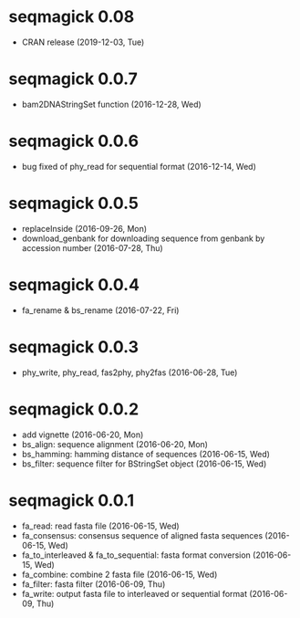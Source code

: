 # seqmagick 0.08

+ CRAN release (2019-12-03, Tue)

# seqmagick 0.0.7

+ bam2DNAStringSet function (2016-12-28, Wed)

# seqmagick 0.0.6

+ bug fixed of phy_read for sequential format (2016-12-14, Wed)

# seqmagick 0.0.5

+ replaceInside (2016-09-26, Mon)
+ download_genbank for downloading sequence from genbank by accession number (2016-07-28, Thu)

# seqmagick 0.0.4

+ fa_rename & bs_rename (2016-07-22, Fri)

# seqmagick 0.0.3

+ phy_write, phy_read, fas2phy, phy2fas (2016-06-28, Tue)

# seqmagick 0.0.2

+ add vignette (2016-06-20, Mon)
+ bs_align: sequence alignment (2016-06-20, Mon)
+ bs_hamming: hamming distance of sequences (2016-06-15, Wed)
+ bs_filter: sequence filter for BStringSet object (2016-06-15, Wed)

# seqmagick 0.0.1

+ fa_read: read fasta file (2016-06-15, Wed)
+ fa_consensus: consensus sequence of aligned fasta sequences (2016-06-15, Wed)
+ fa_to_interleaved & fa_to_sequential: fasta format conversion (2016-06-15, Wed)
+ fa_combine: combine 2 fasta file (2016-06-15, Wed)
+ fa_filter: fasta filter (2016-06-09, Thu)
+ fa_write: output fasta file to interleaved or sequential format (2016-06-09, Thu)